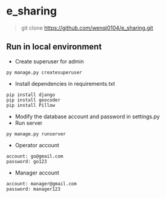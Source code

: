 # e_sharing
>git clone https://github.com/wenqi0104/e_sharing.git  

## Run in local environment

+ Create superuser for admin
```
py manage.py createsuperuser
```
+ Install dependencies in requirements.txt
```
pip install django 
pip install geocoder
pip install Pillow 
```
+ Modify the database account and password in settings.py 
+ Run server
```
py manage.py runserver
```
+ Operator account
```
account: go@gmail.com  
password: go123
```
+ Manager account
```
account: manager@gmail.com  
password: manager123
